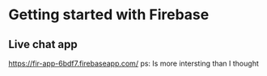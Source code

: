# Getting started with Firebase

## Live chat app

https://fir-app-6bdf7.firebaseapp.com/
ps: Is more intersting than I thought
